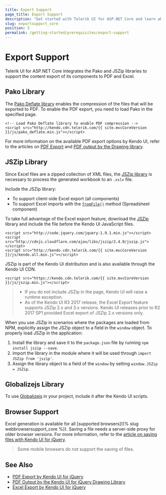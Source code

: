 ```yaml
---
title: Export Support
page_title: Export Support
description: "Get started with Telerik UI for ASP.NET Core and learn about the versions of the Pako and JSZip libraries supported by the library and used for PDF and Excel export."
slug: exportsupport_core
position: 5
permalink: /getting-started/prerequisites/export-support
---
```


# Export Support

Telerik UI for ASP.NET Core integrates the Pako and JSZip libraries to support the content export of its components to PDF and Excel.

## Pako Library

The [Pako Deflate library](https://nodeca.github.io/pako/#Deflate) enables the compression of the files that will be exported to PDF. To enable the PDF export, you need to load Pako in the specified page.

    <!-- Load Pako Deflate library to enable PDF compression -->
    <script src="http://kendo.cdn.telerik.com/{{ site.mvcCoreVersion }}/js/pako_deflate.min.js"></script>

For more information on the available PDF export options by Kendo UI, refer to the articles on [PDF Export](https://docs.telerik.com/kendo-ui/framework/pdf/overview) and [PDF output by the Drawing library](https://docs.telerik.com/kendo-ui/framework/drawing/pdf-output/overview).

## JSZip Library

Since Excel files are a zipped collection of XML files, the [JSZip library](https://stuk.github.io/jszip/) is necessary to process the generated workbook to an `.xslx` file.

Include the JSZip library:

* To support client-side Excel export (all components)
* To support Excel imports with the [`fromFile()`](https://docs.telerik.com/kendo-ui/api/javascript/ui/spreadsheet/methods/fromfile) method (Spreadsheet component)

To take full advantage of the Excel export feature, download the [JSZip](http://stuk.github.io/jszip/) library and include the file before the Kendo UI JavaScript files.

    <script src="http://code.jquery.com/jquery-1.9.1.min.js"></script>
    <script src="http://cdnjs.cloudflare.com/ajax/libs/jszip/2.4.0/jszip.js"></script>
    <script src="http://kendo.cdn.telerik.com/{{ site.mvcCoreVersion }}/js/kendo.all.min.js"></script>

JSZip is part of the Kendo UI distribution and is also available through the Kendo UI CDN.

    <script src="https://kendo.cdn.telerik.com/{{ site.mvcCoreVersion }}/js/jszip.min.js"></script>

> * If you do not include JSZip in the page, Kendo UI will raise a runtime exception.
> * As of the Kendo UI R3 2017 release, the Excel Export feature supports JSZip 2.x and 3.x versions. Kendo UI releases prior to R2 2017 SP1 provided Excel export of JSZip 2.x versions only.

When you use JSZip in scenarios where the packages are loaded from NPM, explicitly assign the JSZip object to a field in the `window` object. To properly load JSZip in the application:

1. Install the library and save it to the `package.json` file by running `npm install jszip --save`.
1. Import the library in the module where it will be used through `import JSZip from 'jszip'`.
1. Assign the library object to a field of the `window` by setting `window.JSZip = JSZip`.

## Globalizejs Library

To use [Globalizejs](https://github.com/globalizejs/globalize) in your project, include it after the Kendo UI scripts.

## Browser Support

Excel generation is available for all [supported browsers]({% slug webbrowsersupport_core %}). Saving a file needs a server-side proxy for older browser versions. For more information, refer to the [article on saving files with Kendo UI for jQuery](https://docs.telerik.com/kendo-ui/framework/saving-files).

> Some mobile browsers do not support the saving of files.

## See Also

* [PDF Export by Kendo UI for jQuery](https://docs.telerik.com/kendo-ui/framework/pdf/overview)
* [PDF Output by the Kendo UI for jQuery Drawing Library](https://docs.telerik.com/kendo-ui/framework/drawing/pdf-output/overview)
* [Excel Export by Kendo UI for jQuery](https://docs.telerik.com/kendo-ui/framework/excel/introduction)
